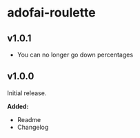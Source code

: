 # adofai-roulette
## v1.0.1

- You can no longer go down percentages

## v1.0.0

Initial release.

**Added:**
- Readme
- Changelog
